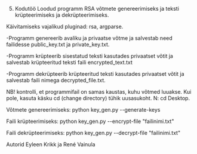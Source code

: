 5. Kodutöö
Loodud programm RSA võtmete genereerimiseks ja teksti krüpteerimiseks ja dekrüpteerimiseks.

Käivitamiseks vajalikud pluginad: rsa, argparse.

-Programm genereerib avaliku ja privaatse võtme ja salvestab need failidesse public_key.txt ja private_key.txt.

-Programm krüpteerib sisestatud teksti kasutades privaatset võtit ja salvestab krüpteeritud teksti faili encrypted_text.txt

-Programm dekrüpteerib krüpteeritud teksti kasutades privaatset võtit ja salvestab faili nimega decrypted_file.txt.

NB! kontrolli, et programmifail on samas kaustas, kuhu võtmed luuakse. Kui pole, kasuta käsku cd (change directory) tühik uusasukoht. N: cd Desktop.


Võtmete genereerimiseks: python key_gen.py --generate-keys

Faili krüpteerimiseks: python key_gen.py --encrypt-file "failinimi.txt"

Faili dekrüpteerimiseks: python key_gen.py --decrypt-file "failinimi.txt"

Autorid Eyleen Krikk ja René Vainula
